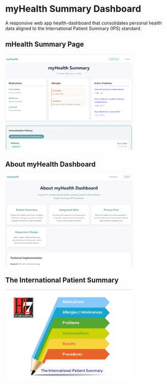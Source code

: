 # myHealth Summary Dashboard 

A responsive web app health-dashboard that consolidates personal health data aligned to the International Patient Summary (IPS) standard.

<H2>mHealth Summary Page</H2>
<img src="assets/myhealth-summary.png" alt="myHealth Summary" width="400"><br>

<H2>About myHealth Dashboard</H2>
<img src="assets/about-myhealth-dashboard.png" alt="About myHealth Dashboard" width="400">

<H2>The International Patient Summary</H2>
<img src="assets/myhealth-ips.png" alt="About myHealth Dashboard" width="400">
